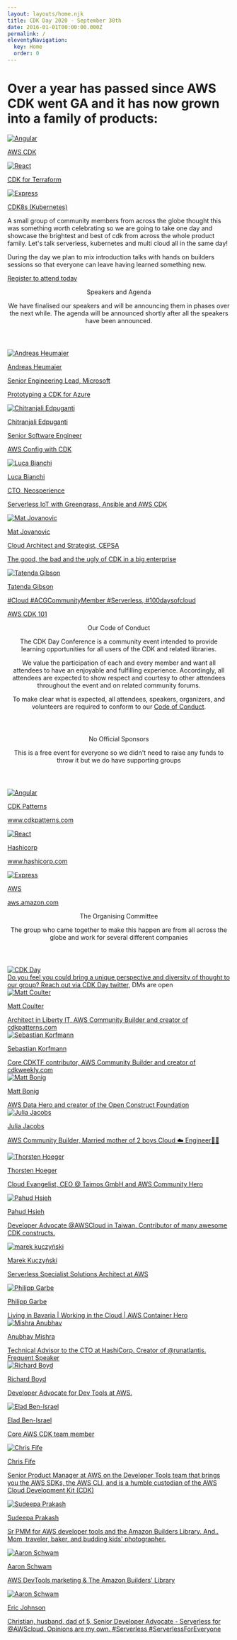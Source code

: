 ```yaml
---
layout: layouts/home.njk
title: CDK Day 2020 - September 30th
date: 2016-01-01T00:00:00.000Z
permalink: /
eleventyNavigation:
  key: Home
  order: 0
---
```


<h1 class="text-3xl mt-10">Over a year has passed since AWS CDK went GA and it has now grown into a family of products: </h1>

<section id="products" class="mt-8 mb-6">
  <main class="flex flex-wrap">
      <div class="w-full md:w-1/2 lg:w-1/3 xl:w-1/3 p-6 flex flex-col">
          <a aria-label="go to cdkpatterns.com" href="https://aws.amazon.com/cdk/">
              <img class="hover:grow hover:shadow-lg border px-3 py-2" alt="Angular" src="/static/img/cdk_wide.png">
              <div class="pt-3">
                  <p class="text-gray-800 font-normal">AWS CDK</p>
              </div>
          </a>
      </div>
      <div class="w-full md:w-1/2 lg:w-1/3 xl:w-1/3 p-6 flex flex-col">
          <a aria-label="go to hashicorp.com" href="https://github.com/hashicorp/terraform-cdk">
              <img class="hover:grow hover:shadow-lg border py-2 px-3" alt="React" src="/static/img/terraform.svg">
              <div class="pt-3">
                  <p class="text-gray-800 font-normal">CDK for Terraform</p>
              </div>
          </a>
      </div>
      <div class="w-full md:w-1/2 lg:w-1/3 xl:w-1/3 p-6 flex flex-col">
          <a aria-label="go to cdk8s website" href="https://cdk8s.io/">
              <img class="hover:grow hover:shadow-lg border py-6 px-8" alt="Express" src="/static/img/cdk8s.svg">
              <div class="pt-3">
                  <p class="text-gray-800 font-normal">CDK8s (Kubernetes)</p>
              </div>
          </a>
      </div>
  </main>
</section>

A small group of community members from across the globe thought this was something worth celebrating so we are going to take one day and showcase the brightest and best of cdk from across the whole product family. Let's talk serverless, kubernetes and multi cloud all in the same day!

<p class="mt-6 mb-8">During the day we plan to mix introduction talks with hands on builders sessions so that everyone can leave having learned something new.</p>

<a class="bg-blue-400 hover:bg-blue-700 text-white font-bold py-2 px-4 rounded-full" href="https://www.eventbrite.com/e/cdk-day-tickets-116595156251">Register to attend today</a>

<section id="speakers" class="mt-8">
  <header class="w-full z-30 top-0 py-1">
      <div class="mt-0 py-3">
          <p class="text-3xl tracking-wide no-underline hover:no-underline font-bold text-gray-800 text-xl ">
              Speakers and Agenda
          </p>
          <p class="mt-6">
            We have finalised our speakers and will be announcing them in phases over the next while. The agenda will be announced shortly after all the speakers have been announced.
          </p>
      </div>
  </header>
  <main class="flex flex-wrap">
      <div class="w-1/2 md:w-1/2 lg:w-1/3 xl:w-1/3 p-6 flex flex-col">
          <a aria-label="go to Andreas Heumaier's Twitter page" href="https://twitter.com/aheumaier">
              <img class="hover:grow hover:shadow-lg border" alt="Andreas Heumaier" src="/static/img/speakers/andreas.png">
              <div class="pt-3">
                  <p class="text-gray-800 text-2xl font-normal">Andreas Heumaier</p>
                  <p class="text-gray-600 font-normal">
                    Senior Engineering Lead, Microsoft
                  </p>
                  <p class="text-gray-800 font-normal mt-3">
                    Prototyping a CDK for Azure
                  </p>
              </div>
          </a>
      </div>
      <div class="w-1/2 md:w-1/2 lg:w-1/3 xl:w-1/3 p-6 flex flex-col">
          <a aria-label="go to Chitranjali Edpuganti's Twitter page" href="https://twitter.com/Chitranjali_E">
              <img class="hover:grow hover:shadow-lg border" alt="Chitranjali Edpuganti" src="/static/img/speakers/chitranjali_edpuganti.jpg">
              <div class="pt-3">
                  <p class="text-gray-800 text-2xl font-normal">Chitranjali Edpuganti</p>
                  <p class="text-gray-600 font-normal">
                    Senior Software Engineer
                  </p>
                  <p class="text-gray-800 font-normal mt-3">
                    AWS Config with CDK
                  </p>
              </div>
          </a>
      </div>
      <div class="w-1/2 md:w-1/2 lg:w-1/3 xl:w-1/3 p-6 flex flex-col">
          <a aria-label="go to Luca Bianchi's Twitter page" href="https://twitter.com/bianchiluca">
              <img class="hover:grow hover:shadow-lg border" alt="Luca Bianchi" src="/static/img/speakers/luca.png">
              <div class="pt-3">
                  <p class="text-gray-800 text-2xl font-normal">Luca Bianchi</p>
                  <p class="text-gray-600 font-normal">
                    CTO, Neosperience
                  </p>
                  <p class="text-gray-800 font-normal mt-3">
                    Serverless IoT with Greengrass, Ansible and AWS CDK
                  </p>
              </div>
          </a>
      </div>
      <div class="w-1/2 md:w-1/2 lg:w-1/3 xl:w-1/3 p-6 flex flex-col">
          <a aria-label="go to Mat Jovanovic's Twitter page" href="https://twitter.com/MatJovanovic">
              <img class="hover:grow hover:shadow-lg border" alt="Mat Jovanovic" src="/static/img/speakers/mat.jpg">
              <div class="pt-3">
                  <p class="text-gray-800 text-2xl font-normal">Mat Jovanovic</p>
                  <p class="text-gray-600 font-normal">
                    Cloud Architect and Strategist, CEPSA
                  </p>
                  <p class="text-gray-800 font-normal mt-3">
                    The good, the bad and the ugly of CDK in a big enterprise
                  </p>
              </div>
          </a>
      </div>
      <div class="w-1/2 md:w-1/2 lg:w-1/3 xl:w-1/3 p-6 flex flex-col">
          <a aria-label="go to Tatenda Gibson's Twitter page" href="https://twitter.com/Taity__m">
              <img class="hover:grow hover:shadow-lg border" alt="Tatenda Gibson" src="/static/img/speakers/tatenda.png">
              <div class="pt-3">
                  <p class="text-gray-800 text-2xl font-normal">Tatenda Gibson</p>
                  <p class="text-gray-600 font-normal">
                    #Cloud #ACGCommunityMember #Serverless, #100daysofcloud
                  </p>
                  <p class="text-gray-800 font-normal mt-3">
                    AWS CDK 101
                  </p>
              </div>
          </a>
      </div>
    </main>
</section>

<section id="committee" class="mt-3">
  <header class="w-full z-30 top-0 py-1">
      <div class="mt-0 py-3">
          <p class="text-3xl tracking-wide no-underline hover:no-underline font-bold text-gray-800 text-xl ">
              Our Code of Conduct
          </p>
          <p class="mt-6">
            The CDK Day Conference is a community event intended to provide learning opportunities for all users of the CDK and related libraries.
          </p>
          <p class="mt-6">
            We value the participation of each and every member and want all attendees to have an enjoyable and fulfilling experience. Accordingly, all attendees are expected to show respect and courtesy to other attendees throughout the event and on related community forums.
          </p>
          <p class="mt-6">
            To make clear what is expected, all attendees, speakers, organizers, and volunteers are required to conform to our <a href="coc">Code of Conduct</a>.
          </p>
      </div>
  </header>
</section>

<section id="committee" class="mt-8">
  <header class="w-full z-30 top-0 py-1">
      <div class="mt-0 py-3">
          <p class="text-3xl tracking-wide no-underline hover:no-underline font-bold text-gray-800 text-xl ">
              No Official Sponsors
          </p>
          <p>
            This is a free event for everyone so we didn't need to raise any funds to throw it but we do have supporting groups
          </p>
      </div>
  </header>
  <main class="flex flex-wrap">
      <div class="w-full md:w-1/3 lg:w-1/3 xl:w-1/3 p-6 flex flex-col">
          <a aria-label="go to cdkpatterns.com" href="https://cdkpatterns.com">
              <img class="hover:grow hover:shadow-lg border px-3 py-3" alt="Angular" src="/static/img/cdkp.png">
              <div class="pt-3">
                  <p class="text-gray-600 font-normal">CDK Patterns</p>
                  <p>
                    <a aria-label="go to cdkpatterns.com" href="https://cdkpatterns.com">www.cdkpatterns.com</a>
                  </p>
              </div>
          </a>
      </div>
      <div class="w-full md:w-1/3 lg:w-1/3 xl:w-1/3 p-6 flex flex-col">
          <a aria-label="go to hashicorp.com" href="https://hashicorp.com">
              <img class="hover:grow hover:shadow-lg border py-5 px-3" alt="React" src="/static/img/hashicorp.png">
              <div class="pt-3">
                  <p class="text-gray-600 font-normal">Hashicorp</p>
                  <p>
                    <a aria-label="go to hashicorp.com" href="https://hashicorp.com">www.hashicorp.com</a>
                  </p>
              </div>
          </a>
      </div>
      <div class="w-full md:w-1/3 lg:w-1/3 xl:w-1/3 p-6 flex flex-col">
          <a aria-label="go to aws website" href="https://aws.amazon.com/">
              <img class="hover:grow hover:shadow-lg border" alt="Express" src="/static/img/aws_wide.png">
              <div class="pt-3">
                  <p class="text-gray-600 font-normal">AWS</p>
                  <p>
                    <a aria-label="go to aws website" href="https://aws.amazon.com/">aws.amazon.com</a>
                  </p>
              </div>
          </a>
      </div>
  </main>
</section>

<section id="committee" class="mt-8">
  <header class="w-full z-30 top-0 py-1">
      <div class="mt-0 py-3">
          <p class="text-3xl tracking-wide no-underline hover:no-underline font-bold text-gray-800 text-xl ">
              The Organising Committee
          </p>
          <p>
            The group who came together to make this happen are from all across the globe and work for several different companies
          </p>
      </div>
  </header>
  <main class="flex flex-wrap">
      <div class="w-1/2 md:w-1/3 lg:w-1/4 xl:w-1/4 p-6 flex flex-col">
          <a aria-label="go to CDK Day Twitter page" href="https://twitter.com/cdkday">
              <img class="hover:grow hover:shadow-lg border" alt="CDK Day" src="/static/img/you.png">
              <div class="pt-3">
                  <span class="text-gray-600 font-normal">
                    Do you feel you could bring a unique perspective and diversity of thought to our group? Reach out via <a href="https://twitter.com/cdkday">CDK Day twitter</a>, DMs are open
                  </span>
              </div>
          </a>
      </div>
      <div class="w-1/2 md:w-1/3 lg:w-1/4 xl:w-1/4 p-6 flex flex-col">
          <a aria-label="go to NIDeveloper Twitter page" href="https://twitter.com/nideveloper">
              <img class="hover:grow hover:shadow-lg border" alt="Matt Coulter" src="/static/img/matt.jpg">
              <div class="pt-3">
                  <p class="text-gray-800 font-normal">Matt Coulter</p>
                  <span class="text-gray-600 font-normal">
                    Architect in Liberty IT, AWS Community Builder and creator of <a aria-label="go to cdkpatterns.com" href="https://cdkpatterns.com">cdkpatterns.com</a>
                  </span>
              </div>
          </a>
      </div>
      <div class="w-1/2 md:w-1/3 lg:w-1/4 xl:w-1/4 p-6 flex flex-col">
          <a aria-label="go to skorfmann Twitter page" href="https://twitter.com/skorfmann">
              <img class="hover:grow hover:shadow-lg border" alt="Sebastian Korfmann" src="/static/img/sebastian.jpg">
              <div class="pt-3">
                  <p class="text-gray-800 font-normal">Sebastian Korfmann</p>
                  <span class="text-gray-600 font-normal">
                    Core CDKTF contributor, AWS Community Builder and creator of <a aria-label="go to cdkweekly.com" href="https://www.cdkweekly.com">cdkweekly.com</a>
                  </span>
              </div>
          </a>
      </div>
      <div class="w-1/2 md:w-1/3 lg:w-1/4 xl:w-1/4 p-6 flex flex-col">
          <a aria-label="go to mattbonig Twitter page" href="https://twitter.com/mattbonig">
              <img class="hover:grow hover:shadow-lg border" alt="Matt Bonig" src="/static/img/mattb.jpg">
              <div class="pt-3">
                  <p class="text-gray-800 font-normal">Matt Bonig</p>
                  <span class="text-gray-600 font-normal">
                    AWS Data Hero and creator of the <a aria-label="go to open construct foundation page" href="https://openconstructfoundation.org">Open Construct Foundation</a>
                  </span>
              </div>
          </a>
      </div>
      <div class="w-1/2 md:w-1/3 lg:w-1/4 xl:w-1/4 p-6 flex flex-col">
          <a aria-label="go to Julia Jacobs LinkedIn page" href="https://www.linkedin.com/in/juliajacobs/">
              <img class="hover:grow hover:shadow-lg border py-4 xl:py-6" alt="Julia Jacobs" src="/static/img/julia.jpg">
              <div class="pt-3">
                  <p class="text-gray-800 font-normal">Julia Jacobs</p>
                  <p class="text-gray-600 font-normal">
                    AWS Community Builder, Married mother of 2 boys Cloud ☁️ Engineer👩‍💻
                  </p>
              </div>
          </a>
      </div>
      <div class="w-1/2 md:w-1/3 lg:w-1/4 xl:w-1/4 p-6 flex flex-col">
          <a aria-label="go to Thorsten's Twitter page" href="https://twitter.com/hoegertn">
              <img class="hover:grow hover:shadow-lg border" alt="Thorsten Hoeger" src="/static/img/thorsten.jpg">
              <div class="pt-3">
                  <p class="text-gray-800 font-normal">Thorsten Hoeger</p>
                  <p class="text-gray-600 font-normal">
                    Cloud Evangelist, CEO @ Taimos GmbH and AWS Community Hero
                  </p>
              </div>
          </a>
      </div>
      <div class="w-1/2 md:w-1/3 lg:w-1/4 xl:w-1/4 p-6 flex flex-col">
          <a aria-label="go to Pahud Twitter page" href="https://twitter.com/pahudnet">
              <img class="hover:grow hover:shadow-lg border" alt="Pahud Hsieh" src="/static/img/pahud.jpg">
              <div class="pt-3">
                  <p class="text-gray-800 font-normal">Pahud Hsieh</p>
                  <p class="text-gray-600 font-normal">
                    Developer Advocate @AWSCloud in Taiwan. Contributor of many awesome CDK constructs.
                  </p>
              </div>
          </a>
      </div>
      <div class="w-1/2 md:w-1/3 lg:w-1/4 xl:w-1/4 p-6 flex flex-col">
          <a aria-label="go to Marek's Twitter page" href="https://twitter.com/marekq">
              <img class="hover:grow hover:shadow-lg border" alt="marek kuczyński" src="/static/img/marek.jpg">
              <div class="pt-3">
                  <p class="text-gray-800 font-normal">Marek Kuczyński</p>
                  <p class="text-gray-600 font-normal">
                    Serverless Specialist Solutions Architect at AWS 
                  </p>
              </div>
          </a>
      </div>
      <div class="w-1/2 md:w-1/3 lg:w-1/4 xl:w-1/4 p-6 flex flex-col">
          <a aria-label="go to Philipp Garbe's Twitter page" href="https://twitter.com/pgarbe">
              <img class="hover:grow hover:shadow-lg border" alt="Philipp Garbe" src="/static/img/p_garbe.jpg">
              <div class="pt-3">
                  <p class="text-gray-800 font-normal">Philipp Garbe</p>
                  <span class="text-gray-600 font-normal">
                    Living in Bavaria | Working in the Cloud | AWS Container Hero
                  </span>
              </div>
          </a>
      </div>
      <div class="w-1/2 md:w-1/3 lg:w-1/4 xl:w-1/4 p-6 flex flex-col">
          <a aria-label="go to Mishra Anubhav Twitter page" href="https://twitter.com/build1point0">
              <img class="hover:grow hover:shadow-lg border" alt="Mishra Anubhav" src="/static/img/mishra.jpg">
              <div class="pt-3">
                  <p class="text-gray-800 font-normal">Anubhav Mishra</p>
                  <span class="text-gray-600 font-normal">
                    Technical Advisor to the CTO at HashiCorp. Creator of @runatlantis. <a href="http://mishra.dev/">Frequent Speaker</a>
                  </span>
              </div>
          </a>
      </div>
      <div class="w-1/2 md:w-1/3 lg:w-1/4 xl:w-1/4 p-6 flex flex-col">
          <a aria-label="go to Richard Boyd Twitter page" href="https://twitter.com/rchrdbyd">
              <img class="hover:grow hover:shadow-lg border" alt="Richard Boyd" src="/static/img/richard_boyd.jpg">
              <div class="pt-3">
                  <p class="text-gray-800 font-normal">Richard Boyd</p>
                  <p class="text-gray-600 font-normal">
                    Developer Advocate for Dev Tools at AWS.
                  </p>
              </div>
          </a>
      </div>
      <div class="w-1/2 md:w-1/3 lg:w-1/4 xl:w-1/4 p-6 flex flex-col">
          <a aria-label="go to Elad's Twitter page" href="https://twitter.com/emeshbi">
              <img class="hover:grow hover:shadow-lg border" alt="Elad Ben-Israel" src="/static/img/elad.jpg">
              <div class="pt-3">
                  <p class="text-gray-800 font-normal">Elad Ben-Israel</p>
                  <p class="text-gray-600 font-normal">
                    Core AWS CDK team member
                  </p>
              </div>
          </a>
      </div>
      <div class="w-1/2 md:w-1/3 lg:w-1/4 xl:w-1/4 p-6 flex flex-col">
          <a aria-label="go to Chris Fide's Twitter page" href="https://twitter.com/ccfife">
              <img class="hover:grow hover:shadow-lg border" alt="Chris Fife" src="/static/img/chris.jpg">
              <div class="pt-3">
                  <p class="text-gray-800 font-normal">Chris Fife</p>
                  <p class="text-gray-600 font-normal">
                    Senior Product Manager at AWS on the Developer Tools team that brings you the AWS SDKs, the AWS CLI, and is a humble custodian of the AWS Cloud Development Kit (CDK)
                  </p>
              </div>
          </a>
      </div>
      <div class="w-1/2 md:w-1/3 lg:w-1/4 xl:w-1/4 p-6 flex flex-col">
          <a aria-label="go to Sudeepa's Twitter page" href="https://twitter.com/imsudeepa">
              <img class="hover:grow hover:shadow-lg border" alt="Sudeepa Prakash" src="/static/img/sudeepa.jpeg">
              <div class="pt-3">
                  <p class="text-gray-800 font-normal">Sudeepa Prakash</p>
                  <p class="text-gray-600 font-normal">
                    Sr PMM for AWS developer tools and the Amazon Builders Library. And.. Mom, traveler, baker, and budding kids' photographer.
                  </p>
              </div>
          </a>
      </div>
      <div class="w-1/2 md:w-1/3 lg:w-1/4 xl:w-1/4 p-6 flex flex-col">
          <a aria-label="go to Aaron Schwam's Twitter page" href="https://twitter.com/ASchwam">
              <img class="hover:grow hover:shadow-lg border" alt="Aaron Schwam" src="/static/img/aaron.jpg">
              <div class="pt-3">
                  <p class="text-gray-800 font-normal">Aaron Schwam</p>
                  <p class="text-gray-600 font-normal">
                    AWS DevTools marketing & The Amazon Builders' Library
                  </p>
              </div>
          </a>
      </div>
      <div class="w-1/2 md:w-1/3 lg:w-1/4 xl:w-1/4 p-6 flex flex-col">
          <a aria-label="go to Eric Johnson's Twitter page" href="https://twitter.com/edjgeek">
              <img class="hover:grow hover:shadow-lg border" alt="Aaron Schwam" src="/static/img/eric.jpg">
              <div class="pt-3">
                  <p class="text-gray-800 font-normal">Eric Johnson</p>
                  <p class="text-gray-600 font-normal">
                    Christian, husband, dad of 5, Senior Developer Advocate - Serverless for @AWScloud. Opinions are my own. #Serverless #ServerlessForEveryone
                  </p>
              </div>
          </a>
      </div>
  </main>
</section>